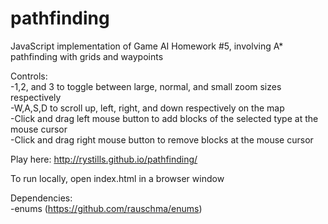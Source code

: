 # pathfinding  
JavaScript implementation of Game AI Homework #5, involving A* pathfinding with grids and waypoints  
  
Controls:  
-1,2, and 3 to toggle between large, normal, and small zoom sizes respectively  
-W,A,S,D to scroll up, left, right, and down respectively on the map  
-Click and drag left mouse button to add blocks of the selected type at the mouse cursor  
-Click and drag right mouse button to remove blocks at the mouse cursor  
  
Play here: http://rystills.github.io/pathfinding/  
  
To run locally, open index.html in a browser window  
  
Dependencies:  
-enums (https://github.com/rauschma/enums)	